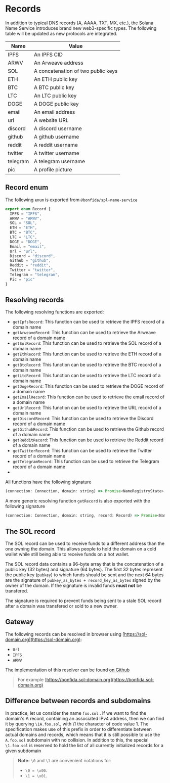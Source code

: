 # Records

In addition to typical DNS records (A, AAAA, TXT, MX, etc.), the Solana Name Service introduces brand new web3-specific types. The following table will be updated as new protocols are integrated.

| Name     | Value                              |
| -------- | ---------------------------------- |
| IPFS     | An IPFS CID                        |
| ARWV     | An Arweave address                 |
| SOL      | A concatenation of two public keys |
| ETH      | An ETH public key                  |
| BTC      | A BTC public key                   |
| LTC      | An LTC public key                  |
| DOGE     | A DOGE public key                  |
| email    | An email address                   |
| url      | A website URL                      |
| discord  | A discord username                 |
| github   | A github username                  |
| reddit   | A reddit username                  |
| twitter  | A twitter username                 |
| telegram | A telegram username                |
| pic      | A profile picture                  |

## Record enum

The following `enum` is exported from `@bonfida/spl-name-service`

```js
export enum Record {
  IPFS = "IPFS",
  ARWV = "ARWV",
  SOL = "SOL",
  ETH = "ETH",
  BTC = "BTC",
  LTC = "LTC",
  DOGE = "DOGE",
  Email = "email",
  Url = "url",
  Discord = "discord",
  Github = "github",
  Reddit = "reddit",
  Twitter = "twitter",
  Telegram = "telegram",
  Pic = "pic"
}
```

## Resolving records

The following resolving functions are exported:

- `getIpfsRecord`: This function can be used to retrieve the IPFS record of a domain name
- `getArweaveRecord`: This function can be used to retrieve the Arweave record of a domain name
- `getSolRecord`: This function can be used to retrieve the SOL record of a domain name
- `getEthRecord`: This function can be used to retrieve the ETH record of a domain name
- `getBtcRecord`: This function can be used to retrieve the BTC record of a domain name
- `getLtcRecord`: This function can be used to retrieve the LTC record of a domain name
- `getDogeRecord`: This function can be used to retrieve the DOGE record of a domain name
- `getEmailRecord`: This function can be used to retrieve the email record of a domain name
- `getUrlRecord`: This function can be used to retrieve the URL record of a domain name
- `getDiscordRecord`: This function can be used to retrieve the Discord record of a domain name
- `getGithubRecord`: This function can be used to retrieve the Github record of a domain name
- `getRedditRecord`: This function can be used to retrieve the Reddit record of a domain name
- `getTwitterRecord`: This function can be used to retrieve the Twitter record of a domain name
- `getTelegramRecord`: This function can be used to retrieve the Telegram record of a domain name
-

All functions have the following signature

```js
(connection: Connection, domain: string) => Promise<NameRegistryState>
```

A more generic resolving function `getRecord` is also exported with the following signature

```js
(connection: Connection, domain: string, record: Record) => Promise<NameRegistryState>
```

## The SOL record

The SOL record can be used to receive funds to a different address than the one owning the domain. This allows people to hold the domain on a cold wallet while still being able to receive funds on a hot wallet.

The SOL record data contains a 96-byte array that is the concatenation of a public key (32 bytes) and signature (64 bytes). The first 32 bytes represent the public key (`pubkey`) to which funds should be sent and the next 64 bytes are the signature of `pubkey_as_bytes + record_key_as_bytes` signed by the owner of the domain. If the signature is invalid funds **must not** be transfered.

The signature is required to prevent funds being sent to a stale SOL record after a domain was transfered or sold to a new owner.

## Gateway

The following records can be resolved in browser using [https://sol-domain.org](https://sol-domain.org):

- `Url`
- `IPFS`
- `ARWV`

The implementation of this resolver can be found [on Github](https://github.com/Bonfida/name-resolver)

> For example [https://bonfida.sol-domain.org](https://bonfida.sol-domain.org)

## Difference between records and subdomains

In practice, let us consider the name `foo.sol` . If we want to find the domain's A record, containing an associated IPv4 address, then we can find it by querying `\1A.foo.sol`, with \1 the character of code value 1. The specification makes use of this prefix in order to differentiate between actual domains and records, which means that it is still possible to use the `A.foo.sol` subdomain with no collision.
In addition to this, the special `\1.foo.sol` is reserved to hold the list of all currently initialized records for a given subdomain

> **Note:** `\0` and `\1` are convenient notations for:
>
> - `\0 = \x00`.
> - `\1 = \x01`.
